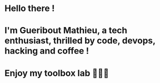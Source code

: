 # Hello there !
# I'm Gueribout Mathieu, a tech enthusiast, thrilled by code, devops, hacking and coffee !
# Enjoy my toolbox lab 🧰🧪🤓
